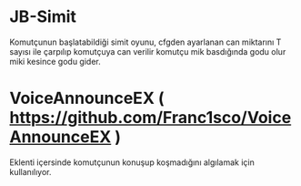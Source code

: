 # JB-Simit
 Komutçunun başlatabildiği simit oyunu, cfgden ayarlanan can miktarını T sayısı ile çarpılıp komutçuya can verilir komutçu mik basdığında godu olur miki kesince godu gider.

# VoiceAnnounceEX ( https://github.com/Franc1sco/VoiceAnnounceEX )
 Eklenti içersinde komutçunun konuşup koşmadığını algılamak için kullanılıyor.
